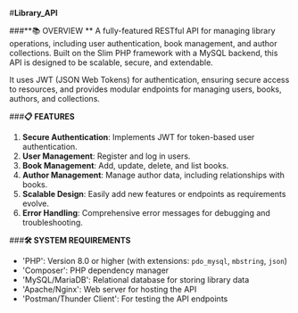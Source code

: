 #**Library_API**

###**📚 OVERVIEW ** 
A fully-featured RESTful API for managing library operations, including user authentication, book management, and author collections. Built on the Slim PHP framework with a MySQL backend, this API is designed to be scalable, secure, and extendable.  

It uses JWT (JSON Web Tokens) for authentication, ensuring secure access to resources, and provides modular endpoints for managing users, books, authors, and collections. 

###**📋 FEATURES** 
1. **Secure Authentication**: Implements JWT for token-based user authentication.  
2. **User Management**: Register and log in users.  
3. **Book Management**: Add, update, delete, and list books.  
4. **Author Management**: Manage author data, including relationships with books.  
5. **Scalable Design**: Easily add new features or endpoints as requirements evolve.  
6. **Error Handling**: Comprehensive error messages for debugging and troubleshooting.  

###**🛠 SYSTEM REQUIREMENTS**
- 'PHP': Version 8.0 or higher (with extensions: `pdo_mysql`, `mbstring`, `json`)  
- 'Composer': PHP dependency manager  
- 'MySQL/MariaDB': Relational database for storing library data  
- 'Apache/Nginx': Web server for hosting the API  
- 'Postman/Thunder Client': For testing the API endpoints
